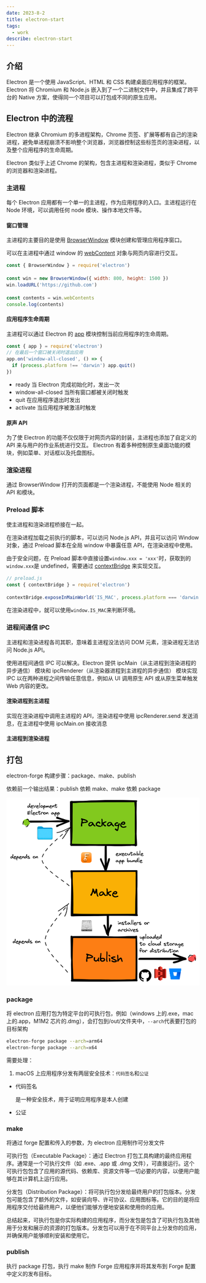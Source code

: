 ```yaml
---
date: 2023-8-2
title: electron-start
tags:
  - work
describe: electron-start
---
```


## 介绍

Electron 是一个使用 JavaScript、HTML 和 CSS 构建桌面应用程序的框架。Electron 将 Chromium 和 Node.js 嵌入到了一个二进制文件中，并且集成了跨平台的 Native 方案，使得同一个项目可以打包成不同的原生应用。

## Electron 中的流程

Electron 继承 Chromium 的多进程架构，Chrome 页签、扩展等都有自己的渲染进程，避免单进程崩溃不影响整个浏览器，浏览器控制这些标签页的渲染进程，以及整个应用程序的生命周期。

Electron 类似于上述 Chrome 的架构，包含主进程和渲染进程，类似于 Chrome 的浏览器和渲染进程。

### 主进程

每个 Electron 应用都有一个单一的主进程，作为应用程序的入口。主进程运行在 Node 环境，可以调用任何 node 模块、操作本地文件等。

#### 窗口管理

主进程的主要目的是使用 [BrowserWindow](https://www.electronjs.org/zh/docs/latest/api/browser-window) 模块创建和管理应用程序窗口。

可以在主进程中通过 window 的 [webContent](https://www.electronjs.org/zh/docs/latest/api/web-contents) 对象与网页内容进行交互。

```js
const { BrowserWindow } = require('electron')

const win = new BrowserWindow({ width: 800, height: 1500 })
win.loadURL('https://github.com')

const contents = win.webContents
console.log(contents)
```

#### 应用程序生命周期

主进程可以通过 Electron 的 [app](https://www.electronjs.org/zh/docs/latest/api/app) 模块控制当前应用程序的生命周期。

```js
const { app } = require('electron')
// 在最后一个窗口被关闭时退出应用
app.on('window-all-closed', () => {
  if (process.platform !== 'darwin') app.quit()
})
```

- ready
  当 Electron 完成初始化时，发出一次
- window-all-closed
  当所有窗口都被关闭时触发
- quit
  在应用程序退出时发出
- activate
  当应用程序被激活时触发

#### 原声 API

为了使 Electron 的功能不仅仅限于对网页内容的封装，主进程也添加了自定义的 API 来与用户的作业系统进行交互。 Electron 有着多种控制原生桌面功能的模块，例如菜单、对话框以及托盘图标。

### 渲染进程

通过 BrowserWindow 打开的页面都是一个渲染进程，不能使用 Node 相关的 API 和模块。

### Preload 脚本

使主进程和渲染进程桥接在一起。

在渲染进程加载之前执行的脚本，可以访问 Node.js API，并且可以访问 Window 对象，通过 Preload 脚本在全局 window 中暴露任意 API，在渲染进程中使用。

由于安全问题，在 Preload 脚本中直接设置`window.xxx = 'xxx'`时，获取到的`window.xxx`是 undefined，需要通过 [contextBridge](https://www.electronjs.org/zh/docs/latest/api/context-bridge) 来实现交互。

```js
// preload.js
const { contextBridge } = require('electron')

contextBridge.exposeInMainWorld('IS_MAC', process.platform === 'darwin')
```

在渲染进程中，就可以使用`window.IS_MAC`来判断环境。

### 进程间通信 IPC

主进程和渲染进程各司其职，意味着主进程没法访问 DOM 元素，渲染进程无法访问 Node.js API。

使用进程间通信 IPC 可以解决。Electron 提供 ipcMain（从主进程到渲染进程的异步通信） 模块和 ipcRenderer（从渲染器进程到主进程的异步通信） 模块实现 IPC 以在两种进程之间传输任意信息，例如从 UI 调用原生 API 或从原生菜单触发 Web 内容的更改。

#### 渲染进程到主进程

实现在渲染进程中调用主进程的 API，渲染进程中使用 ipcRenderer.send 发送消息，在主进程中使用 ipcMain.on 接收消息

#### 主进程到渲染进程

## 打包

electron-forge 构建步骤：package、make、publish

依赖前一个输出结果：publish 依赖 make、make 依赖 package

![electron-pmp.png](./images/electron-pmp.png)

### package

将 electron 应用打包为特定平台的可执行包，例如（windows 上的.exe，mac 上的.app，M1M2 芯片的.dmg），会打包到/out/文件夹中，`--arch`代表要打包的目标架构

```bash
electron-forge package --arch=arm64
electron-forge package --arch=x64
```

需要处理：

1. macOS 上应用程序分发有两层安全技术：`代码签名`和`公证`

- 代码签名

  是一种安全技术，用于证明应用程序是本人创建

- 公证

### make

将通过 forge 配置和传入的参数，为 electron 应用制作可分发文件

可执行包（Executable Package）：通过 Electron 打包工具构建的最终应用程序。通常是一个可执行文件（如 .exe、.app 或 .dmg 文件），可直接运行。这个可执行包包含了应用的源代码、依赖库、资源文件等一切必要的内容，以便用户能够在其计算机上运行应用。

分发包（Distribution Package）：将可执行包分发给最终用户的打包版本。分发包可能包含了额外的文件，如安装向导、许可协议、应用图标等。它的目的是将应用程序交付给最终用户，以便他们能够方便地安装和使用你的应用。

总结起来，可执行包是你实际构建的应用程序，而分发包是包含了可执行包及其他用于分发和展示的资源的打包版本。分发包可以用于在不同平台上分发你的应用，并确保用户能够顺利安装和使用它。

### publish

执行 package 打包，执行 make 制作 Forge 应用程序并将其发布到 Forge 配置中定义的发布目标。

